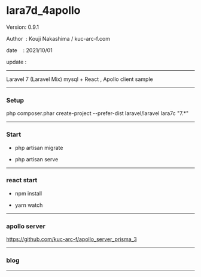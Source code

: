 ﻿# lara7d_4apollo

 Version: 0.9.1

 Author  : Kouji Nakashima / kuc-arc-f.com

 date    : 2021/10/01 

 update :

***

Laravel 7 (Laravel Mix) mysql +  React , Apollo client sample

***
### Setup

php composer.phar create-project --prefer-dist laravel/laravel lara7c "7.*"

***
### Start

* php artisan migrate

* php artisan serve

***
### react start

* npm install

* yarn watch

***
### apollo server

https://github.com/kuc-arc-f/apollo_server_prisma_3

***
### blog


***



